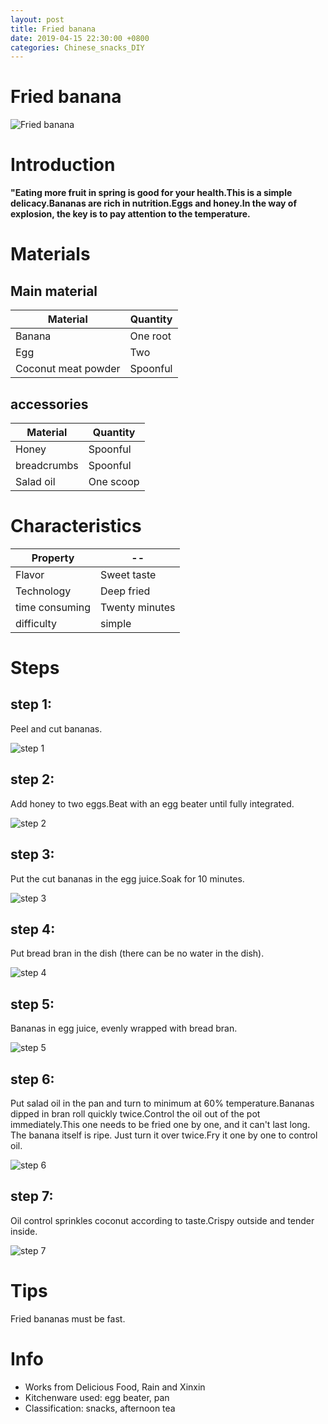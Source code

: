 ```yaml
---
layout: post
title: Fried banana
date: 2019-04-15 22:30:00 +0800
categories: Chinese_snacks_DIY
---
```


# Fried banana

![Fried banana](/img/452747/452747.jpg)

# Introduction

**"Eating more fruit in spring is good for your health.This is a simple delicacy.Bananas are rich in nutrition.Eggs and honey.In the way of explosion, the key is to pay attention to the temperature.**

# Materials


## Main material

Material|Quantity
--|--
Banana|One root
Egg|Two
Coconut meat powder|Spoonful

## accessories

Material|Quantity
--|--
Honey|Spoonful
breadcrumbs|Spoonful
Salad oil|One scoop

# Characteristics

Property|--
--|--
Flavor|Sweet taste
Technology|Deep fried
time consuming|Twenty minutes
difficulty|simple

# Steps

## step 1:

Peel and cut bananas.

![step 1](/img/452747/1.jpg)

## step 2:

Add honey to two eggs.Beat with an egg beater until fully integrated.

![step 2](/img/452747/2.jpg)

## step 3:

Put the cut bananas in the egg juice.Soak for 10 minutes.

![step 3](/img/452747/3.jpg)

## step 4:

Put bread bran in the dish (there can be no water in the dish).

![step 4](/img/452747/4.jpg)

## step 5:

Bananas in egg juice, evenly wrapped with bread bran.

![step 5](/img/452747/5.jpg)

## step 6:

Put salad oil in the pan and turn to minimum at 60% temperature.Bananas dipped in bran roll quickly twice.Control the oil out of the pot immediately.This one needs to be fried one by one, and it can't last long. The banana itself is ripe. Just turn it over twice.Fry it one by one to control oil.

![step 6](/img/452747/6.jpg)

## step 7:

Oil control sprinkles coconut according to taste.Crispy outside and tender inside.

![step 7](/img/452747/7.jpg)

# Tips

Fried bananas must be fast.

# Info

- Works from Delicious Food, Rain and Xinxin
- Kitchenware used: egg beater, pan
- Classification: snacks, afternoon tea